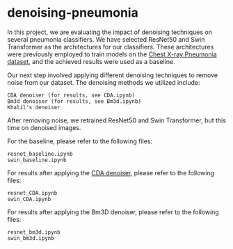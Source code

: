# denoising-pneumonia
In this project, we are evaluating the impact of denoising techniques on several pneumonia classifiers. We have selected ResNet50 and Swin Transformer as the architectures for our classifiers. These architectures were previously employed to train models on the [Chest X-ray Pneumonia dataset](https://www.kaggle.com/datasets/paultimothymooney/chest-xray-pneumonia), and the achieved results were used as a baseline.

Our next step involved applying different denoising techniques to remove noise from our dataset. The denoising methods we utilized include:

    CDA denoiser (for results, see CDA.ipynb)
    Bm3d denoiser (for results, see Bm3d.ipynb)
    Khalil's denoiser

After removing noise, we retrained ResNet50 and Swin Transformer, but this time on denoised images.

For the baseline, please refer to the following files:

    resnet_baseline.ipynb
    swin_baseline.ipynb

For results after applying the [CDA denoiser](https://github.com/adam-mah/Medical-Image-Denoising), please refer to the following files:

    resnet_CDA.ipynb
    swin_CDA.ipynb

For results after applying the Bm3D denoiser, please refer to the following files:

    resnet_bm3d.ipynb
    swin_bm3d.ipynb
